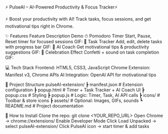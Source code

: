 ⚡ PulseAI – AI-Powered Productivity & Focus Tracker⚡

⚡ Boost your productivity with AI! Track tasks, focus sessions, and get motivational tips right in Chrome.

✨ Features
Feature	Description	Demo
⏱ Pomodoro Timer	Start, Pause, Reset timer for focused sessions	GIF:
📝 Task Tracker	Add, edit, delete tasks with progress bar	GIF:
🤖 AI Coach	Get motivational tips & productivity suggestions	GIF:
🎉 Celebration Effect	Confetti + sound on task completion	GIF:

💻 Tech Stack
Frontend: HTML5, CSS3, JavaScript
Chrome Extension: Manifest v3, Chrome APIs
AI Integration: OpenAI API for motivational tips

📂 Project Structure
pulseAI-extension/
 ┣ manifest.json       # Extension configuration
 ┣ popup.html          # Timer + Task Tracker + AI Coach UI
 ┣ popup.css           # Styling
 ┣ popup.js            # Logic: Timer, Task, AI API calls
 ┣ icons/              # Toolbar & store icons
 ┣ assets/             # Optional: Images, GIFs, sounds
 ┗ README.md           # Project documentation

🚀 How to Install
Clone the repo:
git clone <YOUR_REPO_URL>
Open Chrome → chrome://extensions/
Enable Developer Mode
Click Load Unpacked → select pulseAI-extension/
Click PulseAI icon → start timer & add tasks
